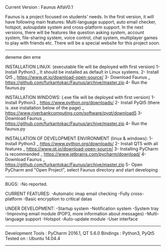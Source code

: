 Current Version : Faunus AlfaV0.1

Faunus is a project focused on students' needs. In the first version, it will have following main features: Multi-language support, auto email checker, hotspot, autoupdate system and cross-platform support. In the next versions, there will be features like question asking system, account system, file-sharing system, voice control, chat system, multiplayer games to play with friends etc. There will be a special website for this project soon.

-------------------------------------

deneme
den
eme

INSTALLATION LINUX: (executable file will be deployed with first version)
1- Install Python3 _ It should be installed as default in Linux systems.
2- Install Qt5 _ https://www.qt.io/download-open-source/
3- Download Faunus _ https://github.com/furkantokac/Faunus/archive/master.zip
4- Run the faunus.py

INSTALLATION WINDOWS: (.exe file will be deployed with first version)
1- Install Python3 _ https://www.python.org/downloads/
2- Install PyQt5 (there is .exe installation below of the page) _ https://www.riverbankcomputing.com/software/pyqt/download5
3- Download Faunus _ https://github.com/furkantokac/Faunus/archive/master.zip
4- Run the faunus.py

INSTALLATION OF DEVELOPMENT ENVIRONMENT (linux & windows):
1- Install Python3 _ https://www.python.org/downloads/
2- Install QT5 with all features _ https://www.qt.io/download-open-source/
3- Installing PyCharm is recommended _ https://www.jetbrains.com/pycharm/download/
4- Download Faunus _ https://github.com/furkantokac/Faunus/archive/master.zip
5- Open PyCharm and "Open Project", select Faunus directory and start developing

-------------------------------------

BUGS:
-No reported.

CURRENT FEATURES:
-Automatic imap email checking
-Fully cross-platform
-Basic encryption to critical datas

UNDER DEVELOPMENT:
-Startup system
-Notification system
-System tray
-Improving email module (POP3, more information about messages)
-Multi-language support
-Hotspot
-Auto-update module
-User interface

-------------------------------------

Development Tools : PyCharm 2016.1, QT 5.6.0
Bindings          : Python3, PyQt5
Tested on         : Ubuntu 14.04.4

-------------------------------------
